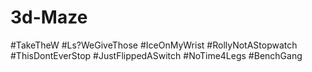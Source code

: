 # 3d-Maze

#TakeTheW
#Ls?WeGiveThose
#IceOnMyWrist
#RollyNotAStopwatch
#ThisDontEverStop
#JustFlippedASwitch
#NoTime4Legs
#BenchGang
